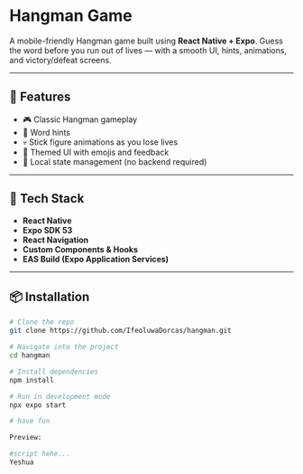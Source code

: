 # Hangman Game

A mobile-friendly Hangman game built using **React Native + Expo**. Guess the word before you run out of lives — with a smooth UI, hints, animations, and victory/defeat screens.

---

## 📱 Features
- 🎮 Classic Hangman gameplay
- 🧠 Word hints
- 💀 Stick figure animations as you lose lives
- 🌱 Themed UI with emojis and feedback
- 💾 Local state management (no backend required)

---

## 🔧 Tech Stack
- **React Native**
- **Expo SDK 53**
- **React Navigation**
- **Custom Components & Hooks**
- **EAS Build (Expo Application Services)**

---

## 📦 Installation

```bash
# Clone the repo
git clone https://github.com/IfeoluwaDorcas/hangman.git

# Navigate into the project
cd hangman

# Install dependencies
npm install

# Run in development mode
npx expo start

# have fun

Preview: 

#script hehe...
Yeshua